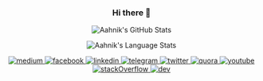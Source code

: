 
<h3 align="center">
Hi there 👋
</h3>



<p align="center">
<img src="https://github-readme-stats.vercel.app/api?username=aahnik&count_private=true&show_icons=true" alt="Aahnik's GitHub Stats">
</p>

<p align="center">
<img src="https://github-readme-stats.vercel.app/api/top-langs/?username=aahnik&hide=html&layout=compact" alt="Aahnik's  Language Stats">
</p>








<p align="center">
<a href = "https://medium.com/@aahnik" > <img src = "https://github.com/aahnik/aahnik/blob/master/social_media_logos/medium.png?raw=true" alt = "medium" > </a >
<a href = "https://www.facebook.com/aahnik.daw" > <img src = "https://github.com/aahnik/aahnik/blob/master/social_media_logos/facebook.png?raw=true" alt = "facebook" > </a >
<a href = "https://www.linkedin.com/in/aahnik-daw-067a011b3/" > <img src = "https://github.com/aahnik/aahnik/blob/master/social_media_logos/linkedin.png?raw=true" alt = "linkedin" > </a >
<a href = "https://telegram.me/aahnikd" > <img src = "https://github.com/aahnik/aahnik/blob/master/social_media_logos/telegram.png?raw=true" alt = "telegram" > </a >
<a href = "https://twitter.com/AahnikD" > <img src = "https://github.com/aahnik/aahnik/blob/master/social_media_logos/twitter.png?raw=true" alt = "twitter" > </a >
<a href = "https://www.quora.com/profile/Aahnik-Daw" > <img src = "https://github.com/aahnik/aahnik/blob/master/social_media_logos/quora.png?raw=true" alt = "quora" > </a >
<a href = "https://www.youtube.com/channel/UCcEbN0d8iLTB6ZWBE_IDugg" > <img src = "https://github.com/aahnik/aahnik/blob/master/social_media_logos/youtube.png?raw=true" alt = "youtube" > </a >
<a href = "https://stackoverflow.com/users/13523305/aahnik-daw" > <img src = "https://github.com/aahnik/aahnik/blob/master/social_media_logos/stackOverflow.png?raw=true" alt = "stackOverflow" > </a >
<a href = "https://dev.to/aahnik" > <img src = "https://github.com/aahnik/aahnik/blob/master/social_media_logos/dev.png?raw=true" alt = "dev" > </a >
</p>



